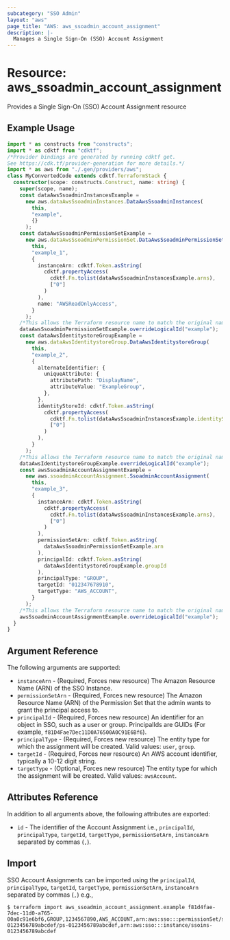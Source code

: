 ```yaml
---
subcategory: "SSO Admin"
layout: "aws"
page_title: "AWS: aws_ssoadmin_account_assignment"
description: |-
  Manages a Single Sign-On (SSO) Account Assignment
---
```


# Resource: aws_ssoadmin_account_assignment

Provides a Single Sign-On (SSO) Account Assignment resource

## Example Usage

```typescript
import * as constructs from "constructs";
import * as cdktf from "cdktf";
/*Provider bindings are generated by running cdktf get.
See https://cdk.tf/provider-generation for more details.*/
import * as aws from "./.gen/providers/aws";
class MyConvertedCode extends cdktf.TerraformStack {
  constructor(scope: constructs.Construct, name: string) {
    super(scope, name);
    const dataAwsSsoadminInstancesExample =
      new aws.dataAwsSsoadminInstances.DataAwsSsoadminInstances(
        this,
        "example",
        {}
      );
    const dataAwsSsoadminPermissionSetExample =
      new aws.dataAwsSsoadminPermissionSet.DataAwsSsoadminPermissionSet(
        this,
        "example_1",
        {
          instanceArn: cdktf.Token.asString(
            cdktf.propertyAccess(
              cdktf.Fn.tolist(dataAwsSsoadminInstancesExample.arns),
              ["0"]
            )
          ),
          name: "AWSReadOnlyAccess",
        }
      );
    /*This allows the Terraform resource name to match the original name. You can remove the call if you don't need them to match.*/
    dataAwsSsoadminPermissionSetExample.overrideLogicalId("example");
    const dataAwsIdentitystoreGroupExample =
      new aws.dataAwsIdentitystoreGroup.DataAwsIdentitystoreGroup(
        this,
        "example_2",
        {
          alternateIdentifier: {
            uniqueAttribute: {
              attributePath: "DisplayName",
              attributeValue: "ExampleGroup",
            },
          },
          identityStoreId: cdktf.Token.asString(
            cdktf.propertyAccess(
              cdktf.Fn.tolist(dataAwsSsoadminInstancesExample.identityStoreIds),
              ["0"]
            )
          ),
        }
      );
    /*This allows the Terraform resource name to match the original name. You can remove the call if you don't need them to match.*/
    dataAwsIdentitystoreGroupExample.overrideLogicalId("example");
    const awsSsoadminAccountAssignmentExample =
      new aws.ssoadminAccountAssignment.SsoadminAccountAssignment(
        this,
        "example_3",
        {
          instanceArn: cdktf.Token.asString(
            cdktf.propertyAccess(
              cdktf.Fn.tolist(dataAwsSsoadminInstancesExample.arns),
              ["0"]
            )
          ),
          permissionSetArn: cdktf.Token.asString(
            dataAwsSsoadminPermissionSetExample.arn
          ),
          principalId: cdktf.Token.asString(
            dataAwsIdentitystoreGroupExample.groupId
          ),
          principalType: "GROUP",
          targetId: "012347678910",
          targetType: "AWS_ACCOUNT",
        }
      );
    /*This allows the Terraform resource name to match the original name. You can remove the call if you don't need them to match.*/
    awsSsoadminAccountAssignmentExample.overrideLogicalId("example");
  }
}

```

## Argument Reference

The following arguments are supported:

* `instanceArn` - (Required, Forces new resource) The Amazon Resource Name (ARN) of the SSO Instance.
* `permissionSetArn` - (Required, Forces new resource) The Amazon Resource Name (ARN) of the Permission Set that the admin wants to grant the principal access to.
* `principalId` - (Required, Forces new resource) An identifier for an object in SSO, such as a user or group. PrincipalIds are GUIDs (For example, `f81D4Fae7Dec11D0A76500A0C91E6Bf6`).
* `principalType` - (Required, Forces new resource) The entity type for which the assignment will be created. Valid values: `user`, `group`.
* `targetId` - (Required, Forces new resource) An AWS account identifier, typically a 10-12 digit string.
* `targetType` - (Optional, Forces new resource) The entity type for which the assignment will be created. Valid values: `awsAccount`.

## Attributes Reference

In addition to all arguments above, the following attributes are exported:

* `id` - The identifier of the Account Assignment i.e., `principalId`, `principalType`, `targetId`, `targetType`, `permissionSetArn`, `instanceArn` separated by commas (`,`).

## Import

SSO Account Assignments can be imported using the `principalId`, `principalType`, `targetId`, `targetType`, `permissionSetArn`, `instanceArn` separated by commas (`,`) e.g.,

```
$ terraform import aws_ssoadmin_account_assignment.example f81d4fae-7dec-11d0-a765-00a0c91e6bf6,GROUP,1234567890,AWS_ACCOUNT,arn:aws:sso:::permissionSet/ssoins-0123456789abcdef/ps-0123456789abcdef,arn:aws:sso:::instance/ssoins-0123456789abcdef
```

<!-- cache-key: cdktf-0.17.0-pre.15 input-3b486d1f86109495ed4005b52cf37ad684cd7e6510c305eaff444afa271ce691 -->